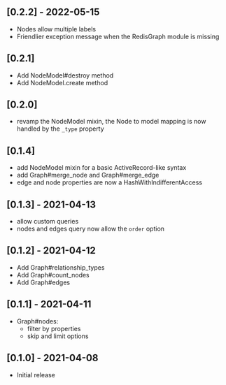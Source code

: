 ## [0.2.2] - 2022-05-15

- Nodes allow multiple labels
- Friendlier exception message when the RedisGraph module is missing

## [0.2.1]

- Add NodeModel#destroy method
- Add NodeModel.create method

## [0.2.0]

- revamp the NodeModel mixin, the Node to model mapping is now handled by the `_type` property

## [0.1.4]

- add NodeModel mixin for a basic ActiveRecord-like syntax
- add Graph#merge_node and Graph#merge_edge 
- edge and node properties are now a HashWithIndifferentAccess

## [0.1.3] - 2021-04-13

- allow custom queries
- nodes and edges query now allow the `order` option

## [0.1.2] - 2021-04-12

- Add Graph#relationship_types
- Add Graph#count_nodes
- Add Graph#edges

## [0.1.1] - 2021-04-11

- Graph#nodes:
    - filter by properties
    - skip and limit options

## [0.1.0] - 2021-04-08

- Initial release
